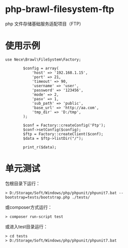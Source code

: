 # php-brawl-filesystem-ftp
php 文件存储基础服务适配项目（FTP）

# 使用示例

```
use Nece\Brawl\FileSystem\Factory;

        $config = array(
            'host' => '192.168.1.15',
            'port' => 21,
            'timeout' => 90,
            'username' => 'user',
            'password' => '123456',
            'mode' => 2,
            'pasv' => 1,
            'sub_path' => 'public',
            'base_url' => 'http://aa.com',
            'tmp_dir' => 'D:/tmp',
        );

        $conf = Factory::createConfig('Ftp');
        $conf->setConfig($config);
        $ftp = Factory::createClient($conf);
        $data = $ftp->listDir("/");

        print_r($data);
```

# 单元测试

包根目录下运行：
```
> D:/Storage/Soft/Windows/php/phpunit/phpunit7.bat --bootstrap=tests/bootstrap.php ./tests/
```
或composer方式运行：
```
> composer run-script test
```

或进入test目录运行：
```
> cd tests
> D:/Storage/Soft/Windows/php/phpunit/phpunit7.bat
```